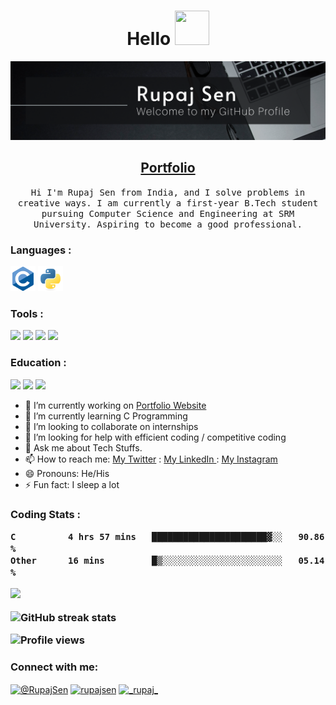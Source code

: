 

<h1 align="center">  Hello <img src="https://github.com/mitul3737/mitul3737/blob/main/Wave.gif" height="55px" width="55px"> </h1>
<div align="center">
  <img src="https://github.com/rupajsen/rupajsen/blob/main/Blue%20Gradient%20Modern%20Corporate%20Computer%20and%20Technology%20LinkedIn%20Banner.png" alt="header"/>
</div>

<h2 align="center"><a href="https://rupajsen.github.io/">Portfolio</h2> <a/>
  
<p align="center">
  <samp>Hi I'm Rupaj Sen from India, and I solve problems in creative ways. I am currently a first-year B.Tech student pursuing Computer Science and Engineering at SRM University. Aspiring to become a good professional.
  </samp>



<h3 align="left">Languages :</h3>
<p align="left">  <img src="https://raw.githubusercontent.com/devicons/devicon/master/icons/c/c-original.svg" alt="c" width="40" height="40"/> </a> <img src="https://raw.githubusercontent.com/devicons/devicon/master/icons/python/python-original.svg" alt="python" width="40" height="40"/> </a>



<h3 align="left">Tools :</h3>
<p align="left"> <img src="https://img.shields.io/badge/Xcode-007ACC?style=for-the-badge&logo=Xcode&logoColor=white" </a>
<img src="https://img.shields.io/badge/mac%20os-000000?style=for-the-badge&logo=macos&logoColor=F0F0F0" <a/>
<img src="https://img.shields.io/badge/iOS-000000?style=for-the-badge&logo=ios&logoColor=white" <a/>
<img src="https://img.shields.io/badge/blender-%23F5792A.svg?style=for-the-badge&logo=blender&logoColor=white" <a/>

  

<h3 align="left">Education :</h3>
<p align="left"> <img src="https://img.shields.io/badge/Udemy-A435F0?style=for-the-badge&logo=Udemy&logoColor=white" <a/>
<img src="https://img.shields.io/badge/Coursera-%230056D2.svg?style=for-the-badge&logo=Coursera&logoColor=white" <a/>
<img src="https://img.shields.io/badge/GeeksforGeeks-gray?style=for-the-badge&logo=geeksforgeeks&logoColor=35914c" <a/>





- 🔭 I’m currently working on <a href="https://github.com/rupajsen/rupajsen.github.io">Portfolio Website</a>
- 🌱 I’m currently learning C Programming 
- 👯 I’m looking to collaborate on internships
- 🤔 I’m looking for help with efficient coding / competitive coding
- 💬 Ask me about Tech Stuffs.
- 📫 How to reach me: <a href="https://twitter.com/@RupajSen">My Twitter</a> :  <a href="https://linkedin.com/in/rupajsen/">My LinkedIn </a>  :   <a href="https://instagram.com/_rupaj_/">My Instagram </a> 
- 😄 Pronouns: He/His
- ⚡ Fun fact: I sleep a lot
 

<h3 align="left">Coding Stats :  
  
  
<!--START_SECTION:waka-->

```text
C          4 hrs 57 mins   ██████████████████████▓░░   90.86 %
Other      16 mins         █▒░░░░░░░░░░░░░░░░░░░░░░░   05.14 %
```

<!--END_SECTION:waka-->  
  
<img src="https://github-readme-stats.vercel.app/api?username=rupajsen&show_icons=true&theme=dark">


![GitHub streak stats](https://github-readme-streak-stats.herokuapp.com/?user=rupajsen&show_icons=true&theme=dark)  


![Profile views](https://gpvc.arturio.dev/rupajsen)  




<h3 align="left">Connect with me:</h3>
<p align="left">
<a href="https://twitter.com/@RupajSen" target="blank"><img align="center" src="https://raw.githubusercontent.com/rahuldkjain/github-profile-readme-generator/master/src/images/icons/Social/twitter.svg" alt="@RupajSen" height="30" width="40" /></a>
<a href="https://linkedin.com/in/rupajsen/" target="blank"><img align="center" src="https://raw.githubusercontent.com/rahuldkjain/github-profile-readme-generator/master/src/images/icons/Social/linked-in-alt.svg" alt="rupajsen" height="30" width="40" /></a>
<a href="https://instagram.com/_rupaj_/" target="blank"><img align="center" src="https://raw.githubusercontent.com/rahuldkjain/github-profile-readme-generator/master/src/images/icons/Social/instagram.svg" alt="_rupaj_" height="30" width="40" /></a>
</p>
